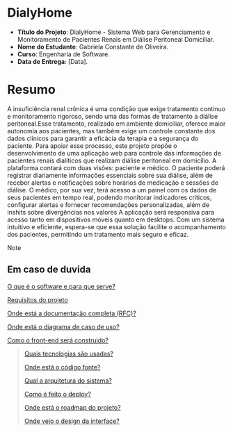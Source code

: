 # DialyHome

- **Título do Projeto**: DialyHome - Sistema Web para Gerenciamento e Monitoramento de Pacientes Renais em Diálise Peritoneal Domiciliar.
- **Nome do Estudante**: Gabriela Constante de Oliveira.
- **Curso**: Engenharia de Software.
- **Data de Entrega**: [Data].

# Resumo

 A insuficiência renal crônica é uma condição que exige tratamento contínuo e monitoramento rigoroso, sendo uma das formas de tratamento a diálise peritoneal.Esse tratamento, realizado em ambiente domiciliar, oferece maior autonomia aos pacientes, mas também exige um controle constante dos dados clínicos para garantir a eficácia da terapia e a segurança do paciente. Para apoiar esse processo, este projeto propõe o desenvolvimento de uma aplicação web para controle das informações de pacientes renais dialíticos que realizam diálise peritoneal em domicílio.
A plataforma contará com duas visões: paciente e médico. O paciente poderá registrar diariamente informações essenciais sobre sua diálise, além de receber alertas e notificações sobre horários de medicação e sessões de diálise. O médico, por sua vez, terá acesso a um painel com os dados de seus pacientes em tempo real, podendo monitorar indicadores críticos, configurar alertas e fornecer recomendações personalizadas, além de inshits sobre divergências  nos valores
A aplicação será responsiva para acesso tanto em dispositivos móveis quanto em desktops. Com um sistema intuitivo e eficiente, espera-se que essa solução facilite o acompanhamento dos pacientes, permitindo um tratamento mais seguro e eficaz.

> [!NOTE]
>
> ## Em caso de duvida
>
> [O que é o software e para que serve?](https://github.com/Gabriela-Oliveira-Portifolio/DialyHome/wiki/O-que-%C3%A9-o-sistema-Web-e-para-que-ele-serve%3F)
>
> [Requisitos do projeto](https://github.com/Gabriela-Oliveira-Portifolio/DialyHome/wiki/Quais-os-requisitos-do-sistema%3F)
>
> [Onde está a documentação completa (RFC)?](https://github.com/Gabriela-Oliveira-Portifolio)
>
> [Onde está o diagrama de caso de uso?](https://github.com/Gabriela-Oliveira-Portifolio/DialyHome/blob/main/diagrama_caso_uso.svg)
>
> [Como o front-end será construido?](https://github.com/Gabriela-Oliveira-Portifolio/DialyHome/wiki/Como-o-front%E2%80%90end-ser%C3%A1-construido)






> 
> [Quais tecnologias são usadas?](https://github.com/Gabriela-Oliveira-Portifolio)
> 
> [Onde está o código fonte?](https://github.com/Gabriela-Oliveira-Portifolio)
> 
> [Qual a arquitetura do sistema?](https://github.com/Gabriela-Oliveira-Portifolio)
> 
> [Como é feito o deploy?](https://github.com/Gabriela-Oliveira-Portifolio)
> 
> [Onde está o roadmap do projeto?](https://github.com/Gabriela-Oliveira-Portifolio)
> 
> [Onde vejo o design da interface?](https://github.com/Gabriela-Oliveira-Portifolio)

